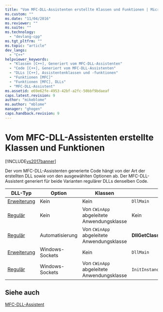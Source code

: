 ```yaml
---
title: "Vom MFC-DLL-Assistenten erstellte Klassen und Funktionen | Microsoft Docs"
ms.custom: ""
ms.date: "11/04/2016"
ms.reviewer: ""
ms.suite: ""
ms.technology: 
  - "devlang-cpp"
ms.tgt_pltfrm: ""
ms.topic: "article"
dev_langs: 
  - "C++"
helpviewer_keywords: 
  - "Klassen [C++], Generiert vom MFC-DLL-Assistenten"
  - "Code [C++], Generiert vom MFC-DLL-Assistenten"
  - "DLLs [C++], Assistentenklassen und -funktionen"
  - "Funktionen [MFC]"
  - "Funktionen [MFC], DLLs"
  - "MFC-DLL-Assistent"
ms.assetid: e69e62fe-4953-42bf-a2fc-50bbf9bdaeaf
caps.latest.revision: 9
author: "mikeblome"
ms.author: "mblome"
manager: "ghogen"
caps.handback.revision: 9
---
```

# Vom MFC-DLL-Assistenten erstellte Klassen und Funktionen
[!INCLUDE[vs2017banner](../../assembler/inline/includes/vs2017banner.md)]

Der vom MFC\-DLL\-Assistenten generierte Code hängt von der Art der erstellten DLL sowie von den ausgewählten Optionen ab.  Der MFC\-DLL\-Assistent generiert für beide Varianten regulärer DLLs denselben Code.  
  
|DLL\-Typ|Option|Klassen|Funktionen|  
|--------------|------------|-------------|----------------|  
|[Erweiterung](../../build/extension-dlls-overview.md)|Kein|Kein|`DllMain`|  
|[Regulär](../../build/regular-dlls-dynamically-linked-to-mfc.md)|Kein|Von `CWinApp` abgeleitete Anwendungsklasse|Kein|  
|[Regulär](../../build/regular-dlls-dynamically-linked-to-mfc.md)|Automatisierung|Von `CWinApp` abgeleitete Anwendungsklasse|**DllGetClassObjectDllCanUnloadNowDllRegisterServer**|  
|[Erweiterung](../../build/extension-dlls-overview.md)|Windows\-Sockets|Kein|`DllMain`|  
|[Regulär](../../build/regular-dlls-dynamically-linked-to-mfc.md)|Windows\-Sockets|Von `CWinApp` abgeleitete Anwendungsklasse|`InitInstance` enthält Aufruf an `AfxSocketInit`|  
  
## Siehe auch  
 [MFC\-DLL\-Assistent](../../mfc/reference/mfc-dll-wizard.md)